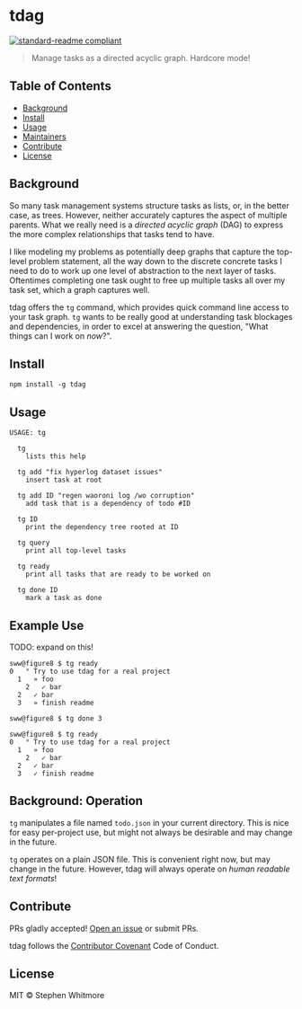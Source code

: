 # tdag

[![standard-readme compliant](https://img.shields.io/badge/standard--readme-OK-green.svg?style=flat-square)](https://github.com/RichardLitt/standard-readme)

> Manage tasks as a directed acyclic graph. Hardcore mode!

## Table of Contents

- [Background](#background)
- [Install](#install)
- [Usage](#usage)
- [Maintainers](#maintainers)
- [Contribute](#contribute)
- [License](#license)

## Background

So many task management systems structure tasks as lists, or, in the better
case, as trees. However, neither accurately captures the aspect of multiple
parents. What we really need is a *directed acyclic graph* (DAG) to express the
more complex relationships that tasks tend to have.

I like modeling my problems as potentially deep graphs that capture the
top-level problem statement, all the way down to the discrete concrete tasks I
need to do to work up one level of abstraction to the next layer of tasks.
Oftentimes completing one task ought to free up multiple tasks all over my task
set, which a graph captures well.

tdag offers the `tg` command, which provides quick command line access to your
task graph. `tg` wants to be really good at understanding task blockages and
dependencies, in order to excel at answering the question, "What things can I
work on *now*?".

## Install

```
npm install -g tdag
```

## Usage

```
USAGE: tg

  tg
    lists this help

  tg add "fix hyperlog dataset issues"
    insert task at root

  tg add ID "regen waoroni log /wo corruption"
    add task that is a dependency of todo #ID

  tg ID
    print the dependency tree rooted at ID

  tg query
    print all top-level tasks

  tg ready
    print all tasks that are ready to be worked on

  tg done ID
    mark a task as done

```

## Example Use

TODO: expand on this!

```
sww@figure8 $ tg ready
0   ° Try to use tdag for a real project
  1   » foo
    2   ✓ bar
  2   ✓ bar
  3   » finish readme

sww@figure8 $ tg done 3

sww@figure8 $ tg ready
0   ° Try to use tdag for a real project
  1   » foo
    2   ✓ bar
  2   ✓ bar
  3   ✓ finish readme

```

## Background: Operation

`tg` manipulates a file named `todo.json` in your current directory. This is
nice for easy per-project use, but might not always be desirable and may change
in the future.

`tg` operates on a plain JSON file. This is convenient right now, but may change
in the future. However, tdag will always operate on *human readable text
formats*!

## Contribute

PRs gladly accepted! [Open an issue](https://github.com/RichardLitt/standard-readme/issues/new) or submit PRs.

tdag follows the [Contributor Covenant](http://contributor-covenant.org/version/1/3/0/) Code of Conduct.

## License

MIT © Stephen Whitmore
